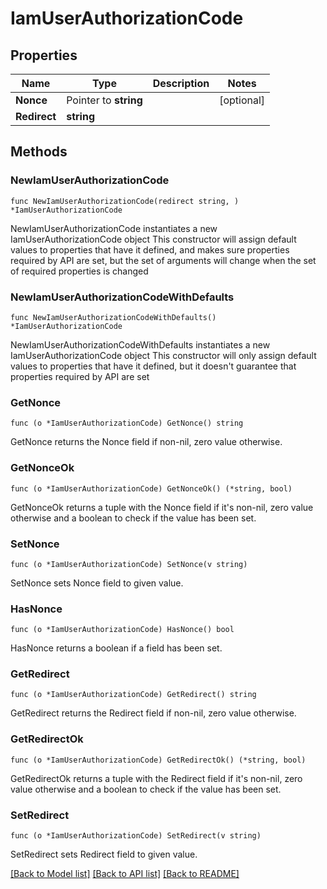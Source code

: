 # IamUserAuthorizationCode

## Properties

Name | Type | Description | Notes
------------ | ------------- | ------------- | -------------
**Nonce** | Pointer to **string** |  | [optional] 
**Redirect** | **string** |  | 

## Methods

### NewIamUserAuthorizationCode

`func NewIamUserAuthorizationCode(redirect string, ) *IamUserAuthorizationCode`

NewIamUserAuthorizationCode instantiates a new IamUserAuthorizationCode object
This constructor will assign default values to properties that have it defined,
and makes sure properties required by API are set, but the set of arguments
will change when the set of required properties is changed

### NewIamUserAuthorizationCodeWithDefaults

`func NewIamUserAuthorizationCodeWithDefaults() *IamUserAuthorizationCode`

NewIamUserAuthorizationCodeWithDefaults instantiates a new IamUserAuthorizationCode object
This constructor will only assign default values to properties that have it defined,
but it doesn't guarantee that properties required by API are set

### GetNonce

`func (o *IamUserAuthorizationCode) GetNonce() string`

GetNonce returns the Nonce field if non-nil, zero value otherwise.

### GetNonceOk

`func (o *IamUserAuthorizationCode) GetNonceOk() (*string, bool)`

GetNonceOk returns a tuple with the Nonce field if it's non-nil, zero value otherwise
and a boolean to check if the value has been set.

### SetNonce

`func (o *IamUserAuthorizationCode) SetNonce(v string)`

SetNonce sets Nonce field to given value.

### HasNonce

`func (o *IamUserAuthorizationCode) HasNonce() bool`

HasNonce returns a boolean if a field has been set.

### GetRedirect

`func (o *IamUserAuthorizationCode) GetRedirect() string`

GetRedirect returns the Redirect field if non-nil, zero value otherwise.

### GetRedirectOk

`func (o *IamUserAuthorizationCode) GetRedirectOk() (*string, bool)`

GetRedirectOk returns a tuple with the Redirect field if it's non-nil, zero value otherwise
and a boolean to check if the value has been set.

### SetRedirect

`func (o *IamUserAuthorizationCode) SetRedirect(v string)`

SetRedirect sets Redirect field to given value.



[[Back to Model list]](../README.md#documentation-for-models) [[Back to API list]](../README.md#documentation-for-api-endpoints) [[Back to README]](../README.md)


